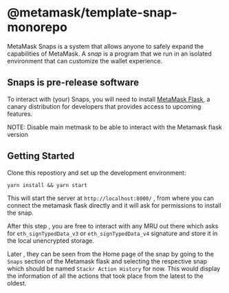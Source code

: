 # @metamask/template-snap-monorepo

MetaMask Snaps is a system that allows anyone to safely expand the capabilities
of MetaMask. A _snap_ is a program that we run in an isolated environment that
can customize the wallet experience.

## Snaps is pre-release software

To interact with (your) Snaps, you will need to install [MetaMask Flask](https://metamask.io/flask/),
a canary distribution for developers that provides access to upcoming features.

NOTE: Disable main metmask to be able to interact with the Metamask flask version

## Getting Started

Clone this repostiory
and set up the development environment:

```shell
yarn install && yarn start
```

This will start the server at `http://localhost:8000/` , from where you can connect the metamask flask directly and it will ask for permissions to install the snap.

After this step , you are free to interact with any MRU out there which asks for `eth_signTypedData_v3` or `eth_signTypedData_v4` signature and store it in the local unencrypted storage.

Later , they can be seen from the Home page of the snap by going to the `Snaps` section of the Metamask flask and selecting the respective snap which should be named `Stackr Action History` for now. This would display the information of all the actions that took place from the latest to the oldest.
